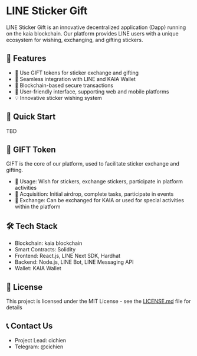 # LINE Sticker Gift

LINE Sticker Gift is an innovative decentralized application (Dapp) running on the kaia blockchain. Our platform provides LINE users with a unique ecosystem for wishing, exchanging, and gifting stickers.

## 🌟 Features

- 🎁 Use GIFT tokens for sticker exchange and gifting
- 🔗 Seamless integration with LINE and KAIA Wallet
- 🔐 Blockchain-based secure transactions
- 🌈 User-friendly interface, supporting web and mobile platforms
- 💡 Innovative sticker wishing system

## 🚀 Quick Start

TBD

## 💼 GIFT Token

GIFT is the core of our platform, used to facilitate sticker exchange and gifting.

- 🔄 Usage: Wish for stickers, exchange stickers, participate in platform activities
- 🎉 Acquisition: Initial airdrop, complete tasks, participate in events
- 💱 Exchange: Can be exchanged for KAIA or used for special activities within the platform

## 🛠 Tech Stack

- Blockchain: kaia blockchain
- Smart Contracts: Solidity
- Frontend: React.js, LINE Next SDK, Hardhat
- Backend: Node.js, LINE Bot, LINE Messaging API
- Wallet: KAIA Wallet

## 📄 License

This project is licensed under the MIT License - see the [LICENSE.md](LICENSE.md) file for details

## 📞 Contact Us

- Project Lead: cichien
- Telegram: @cichien
